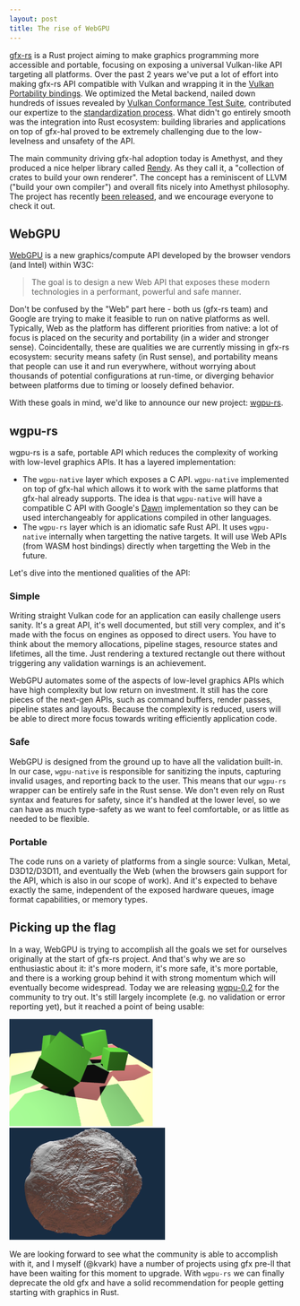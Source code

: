 ```yaml
---
layout: post
title: The rise of WebGPU
---
```


[gfx-rs](https://github.com/gfx-rs/gfx) is a Rust project aiming to make graphics programming more accessible and portable, focusing on exposing a universal Vulkan-like API targeting all platforms. Over the past 2 years we've put a lot of effort into making gfx-rs API compatible with Vulkan and wrapping it in the [Vulkan Portability bindings](https://github.com/gfx-rs/portability). We optimized the Metal backend, nailed down hundreds of issues revealed by [Vulkan Conformance Test Suite](https://github.com/KhronosGroup/VK-GL-CTS), contributed our expertize to the [standardization process](https://github.com/KhronosGroup/Vulkan-Portability). What didn't go entirely smooth was the integration into Rust ecosystem: building libraries and applications on top of gfx-hal proved to be extremely challenging due to the low-levelness and unsafety of the API.

The main community driving gfx-hal adoption today is Amethyst, and they produced a nice helper library called [Rendy](https://github.com/omni-viral/rendy). As they call it, a "collection of crates to build your own renderer". The concept has a reminiscent of LLVM ("build your own compiler") and overall fits nicely into Amethyst philosophy. The project has recently [been released](https://community.amethyst-engine.org/t/rendy-is-released/459), and we encourage everyone to check it out.

## WebGPU

[WebGPU](https://www.w3.org/community/gpu/) is a new graphics/compute API developed by the browser vendors (and Intel) within W3C:
> The goal is to design a new Web API that exposes these modern technologies in a performant, powerful and safe manner.

Don't be confused by the "Web" part here - both us (gfx-rs team) and Google are trying to make it feasible to run on native platforms as well. Typically, Web as the platform has different priorities from native: a lot of focus is placed on the security and portability (in a wider and stronger sense). Coincidentally, these are qualities we are currently missing in gfx-rs ecosystem: security means safety (in Rust sense), and portability means that people can use it and run everywhere, without worrying about thousands of potential configurations at run-time, or diverging behavior between platforms due to timing or loosely defined behavior.

With these goals in mind, we'd like to announce our new project: [wgpu-rs](https://github.com/gfx-rs/wgpu).

## wgpu-rs

wgpu-rs is a safe, portable API which reduces the complexity of working with low-level graphics APIs. It has a layered implementation:

- The `wgpu-native` layer which exposes a C API. `wgpu-native` implemented on top of gfx-hal which allows it to work with the same platforms that gfx-hal already supports. The idea is that `wgpu-native` will have a compatible C API with Google's [Dawn](https://dawn.googlesource.com/daw) implementation so they can be used interchangeably for applications compiled in other languages.
- The `wgpu-rs` layer which is an idiomatic safe Rust API. It uses `wgpu-native` internally when targetting the native targets. It will use Web APIs (from WASM host bindings) directly when targetting the Web in the future.

Let's dive into the mentioned qualities of the API:

### Simple

Writing straight Vulkan code for an application can easily challenge users sanity. It's a great API, it's well documented, but still very complex, and it's made with the focus on engines as opposed to direct users. You have to think about the memory allocations, pipeline stages, resource states and lifetimes, all the time. Just rendering a textured rectangle out there without triggering any validation warnings is an achievement.

WebGPU automates some of the aspects of low-level graphics APIs which have high complexity but low return on investment. It still has the core pieces of the next-gen APIs, such as command buffers, render passes, pipeline states and layouts. Because the complexity is reduced, users will be able to direct more focus towards writing efficiently application code.

### Safe

WebGPU is designed from the ground up to have all the validation built-in. In our case, `wgpu-native` is responsible for sanitizing the inputs, capturing invalid usages, and reporting back to the user. This means that our `wgpu-rs` wrapper can be entirely safe in the Rust sense. We don't even rely on Rust syntax and features for safety, since it's handled at the lower level, so we can have as much type-safety as we want to feel comfortable, or as little as needed to be flexible.

### Portable

The code runs on a variety of platforms from a single source: Vulkan, Metal, D3D12/D3D11, and eventually the Web (when the browsers gain support for the API, which is also in our scope of work). And it's expected to behave exactly the same, independent of the exposed hardware queues, image format capabilities, or memory types.

## Picking up the flag

In a way, WebGPU is trying to accomplish all the goals we set for ourselves originally at the start of gfx-rs project. And that's why we are so enthusiastic about it: it's more modern, it's more safe, it's more portable, and there is a working group behind it with strong momentum which will eventually become widespread. Today we are releasing [wgpu-0.2](https://crates.io/crates/wgpu/0.2.0) for the community to try out. It's still largely incomplete (e.g. no validation or error reporting yet), but it reached a point of being usable:

![WGPU shadow](/img/wgpu-shadow.png) ![WGPU asteroid](/img/wgpu-asteroid-giger.png)

We are looking forward to see what the community is able to accomplish with it, and I myself (@kvark) have a number of projects using gfx pre-ll that have been waiting for this moment to upgrade. With `wgpu-rs` we can finally deprecate the old gfx and have a solid recommendation for people getting starting with graphics in Rust.
